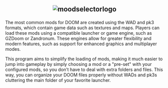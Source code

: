 
## <p align="center"> ![moodselectorlogo](https://github.com/user-attachments/assets/a0801aed-ad1e-44f2-9fde-4dca1844f42a) </p>

The most common mods for DOOM are created using the WAD and pk3 formats, which contain game data such as textures and maps. Players can load these mods using a compatible launcher or game engine, such as GZDoom or Zandronum. These engines allow for greater flexibility and modern features, such as support for enhanced graphics and multiplayer modes.

This program aims to simplify the loading of mods, making it much easier to jump into gameplay by simply choosing a mod or a "pre-set" with your configured mods, so you don’t have to deal with extra folders and files. This way, you can organize your DOOM files properly without WADs and pk3s cluttering the main folder of your favorite launcher.
